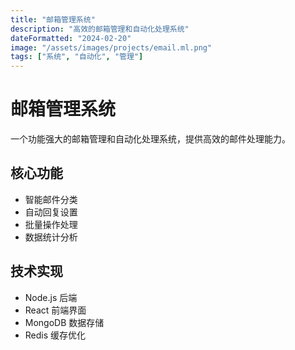```yaml
---
title: "邮箱管理系统"
description: "高效的邮箱管理和自动化处理系统"
dateFormatted: "2024-02-20"
image: "/assets/images/projects/email.ml.png"
tags: ["系统", "自动化", "管理"]
---
```


# 邮箱管理系统

一个功能强大的邮箱管理和自动化处理系统，提供高效的邮件处理能力。

## 核心功能

- 智能邮件分类
- 自动回复设置
- 批量操作处理
- 数据统计分析

## 技术实现

- Node.js 后端
- React 前端界面
- MongoDB 数据存储
- Redis 缓存优化